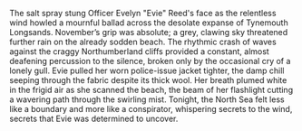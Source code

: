 The salt spray stung Officer Evelyn "Evie" Reed's face as the relentless wind howled a mournful ballad across the desolate expanse of Tynemouth Longsands.  November’s grip was absolute; a grey, clawing sky threatened further rain on the already sodden beach.  The rhythmic crash of waves against the craggy Northumberland cliffs provided a constant, almost deafening percussion to the silence, broken only by the occasional cry of a lonely gull.  Evie pulled her worn police-issue jacket tighter, the damp chill seeping through the fabric despite its thick wool.  Her breath plumed white in the frigid air as she scanned the beach, the beam of her flashlight cutting a wavering path through the swirling mist. Tonight, the North Sea felt less like a boundary and more like a conspirator, whispering secrets to the wind, secrets that Evie was determined to uncover.
